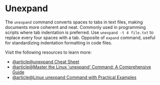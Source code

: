 # Unexpand

The `unexpand` command converts spaces to tabs in text files, making documents more coherent and neat. Commonly used in programming scripts where tab indentation is preferred. Use `unexpand -t 4 file.txt` to replace every four spaces with a tab. Opposite of `expand` command, useful for standardizing indentation formatting in code files.

Visit the following resources to learn more:

- [@article@unexpand Cheat Sheet](https://www.commandinline.com/cheat-sheet/unexpand/)
- [@article@Master the Linux 'unexpand' Command: A Comprehensive Guide](https://hopeness.medium.com/master-the-linux-unexpand-command-a-comprehensive-guide-6966c1f90acb)
- [@article@Linux unexpand Command with Practical Examples](https://labex.io/tutorials/linux-linux-unexpand-command-with-practical-examples-422975)